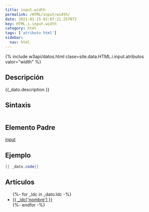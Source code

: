 ```yaml
---
title: input.width
permalink: /HTML/input/width/
date: 2021-02-15 01:07:21.257072
key: HTML.i.input.width
category: html
tags: ['atributo html']
sidebar: 
  nav: html
---
```


{% include w3api/datos.html clase=site.data.HTML.i.input.atributos valor="width" %}

## Descripción
{{_dato.description }}

## Sintaxis
~~~html
~~~

## Elemento Padre
[input](/HTML/input/)

## Ejemplo
~~~java
{{ _dato.code}}
~~~

## Artículos
<ul>
{%- for _ldc in _dato.ldc -%}
   <li>
       <a href="{{_ldc['url'] }}">{{ _ldc['nombre'] }}</a>
   </li>
{%- endfor -%}
</ul>
